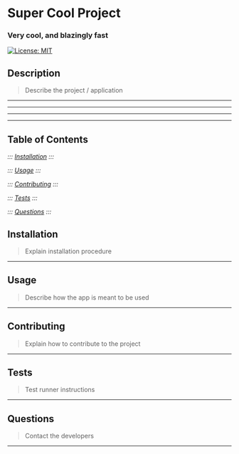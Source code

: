 
# Super Cool Project
### Very cool, and blazingly fast     
[![License: MIT](https://img.shields.io/badge/License-MIT-yellow.svg)](https://opensource.org/licenses/MIT)

## Description
> Describe the project / application
---

---
---
---

## Table of Contents  

*::: [Installation](#installation) :::*

*::: [Usage](#usage) :::*

*::: [Contributing](#contributing) :::*

*::: [Tests](#tests) :::*

*::: [Questions](#questions) :::*



## Installation
> Explain installation procedure
---


## Usage
> Describe how the app is meant to be used
---


## Contributing
> Explain how to contribute to the project
---


## Tests
> Test runner instructions
---


## Questions
> Contact the developers
---

